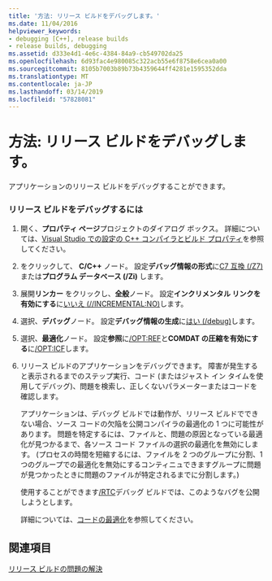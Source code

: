 ```yaml
---
title: '方法: リリース ビルドをデバッグします。'
ms.date: 11/04/2016
helpviewer_keywords:
- debugging [C++], release builds
- release builds, debugging
ms.assetid: d333e4d1-4e6c-4384-84a9-cb549702da25
ms.openlocfilehash: 6d93fac4e980085c322acb55e6f8758e6cea0a00
ms.sourcegitcommit: 8105b7003b89b73b4359644ff4281e1595352dda
ms.translationtype: MT
ms.contentlocale: ja-JP
ms.lasthandoff: 03/14/2019
ms.locfileid: "57828081"
---
```

# <a name="how-to-debug-a-release-build"></a>方法: リリース ビルドをデバッグします。

アプリケーションのリリース ビルドをデバッグすることができます。

### <a name="to-debug-a-release-build"></a>リリース ビルドをデバッグするには

1. 開く、**プロパティ ページ**プロジェクトのダイアログ ボックス。 詳細については、[Visual Studio での設定の C++ コンパイラとビルド プロパティ](working-with-project-properties.md)を参照してください。

1. をクリックして、 **C/C++** ノード。 設定**デバッグ情報の形式**に[C7 互換 (/Z7)](reference/z7-zi-zi-debug-information-format.md)または**プログラム データベース (/Zi)** します。

1. 展開**リンカー**  をクリックし、**全般**ノード。 設定**インクリメンタル リンクを有効にする**に[いいえ (//INCREMENTAL:NO)](reference/incremental-link-incrementally.md)します。

1. 選択、**デバッグ**ノード。 設定**デバッグ情報の生成**に[はい (/debug)](reference/debug-generate-debug-info.md)します。

1. 選択、**最適化**ノード。 設定**参照**に[/OPT:REF](reference/opt-optimizations.md)と**COMDAT の圧縮を有効にする**に[/OPT:ICF](reference/opt-optimizations.md)します。

1. リリース ビルドのアプリケーションをデバッグできます。 障害が発生すると表示されるまでのステップ実行、コード (またはジャスト イン タイムを使用してデバッグ)、問題を検索し、正しくないパラメーターまたはコードを確認します。

   アプリケーションは、デバッグ ビルドでは動作が、リリース ビルドでできない場合、ソース コードの欠陥を公開コンパイラの最適化の 1 つに可能性があります。 問題を特定するには、ファイルと、問題の原因となっている最適化が見つかるまで、各ソース コード ファイルの選択の最適化を無効にします。 (プロセスの時間を短縮するには、ファイルを 2 つのグループに分割、1 つのグループでの最適化を無効にするコンティニュできますグループに問題が見つかったときに問題のファイルが特定されるまでに分割します。)

   使用することができます[/RTC](reference/rtc-run-time-error-checks.md)デバッグ ビルドでは、このようなバグを公開しようとします。

   詳細については、[コードの最適化](optimizing-your-code.md)を参照してください。

## <a name="see-also"></a>関連項目

[リリース ビルドの問題の解決](fixing-release-build-problems.md)
